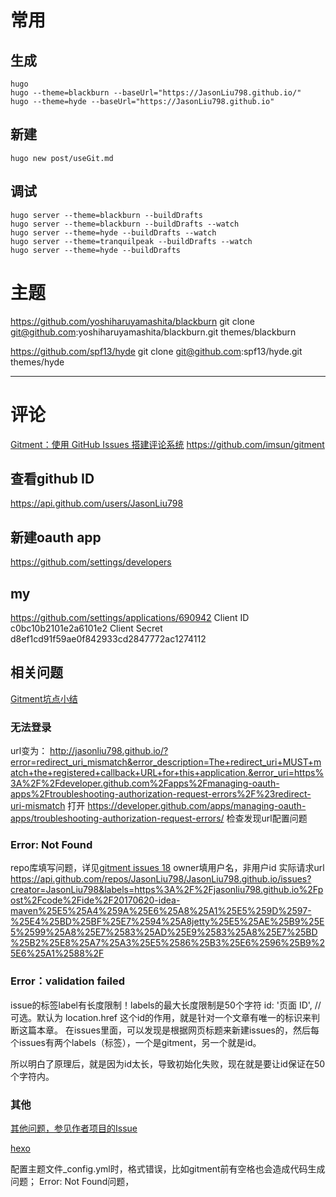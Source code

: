 
# 常用
## 生成
```shell
hugo
hugo --theme=blackburn --baseUrl="https://JasonLiu798.github.io/"
hugo --theme=hyde --baseUrl="https://JasonLiu798.github.io"
```

## 新建
```shell
hugo new post/useGit.md
```

## 调试
```shell
hugo server --theme=blackburn --buildDrafts
hugo server --theme=blackburn --buildDrafts --watch
hugo server --theme=hyde --buildDrafts --watch
hugo server --theme=tranquilpeak --buildDrafts --watch
hugo server --theme=hyde --buildDrafts
```

# 主题
https://github.com/yoshiharuyamashita/blackburn
git clone git@github.com:yoshiharuyamashita/blackburn.git themes/blackburn

https://github.com/spf13/hyde
git clone git@github.com:spf13/hyde.git themes/hyde


---
# 评论
[Gitment：使用 GitHub Issues 搭建评论系统](https://imsun.net/posts/gitment-introduction/)
https://github.com/imsun/gitment

## 查看github ID
https://api.github.com/users/JasonLiu798

## 新建oauth app
https://github.com/settings/developers
## my 
https://github.com/settings/applications/690942
Client ID
c0bc10b2101e2a6101e2
Client Secret
d8ef1cd91f59ae0f842933cd2847772ac1274112

## 相关问题
[Gitment坑点小结](https://www.jianshu.com/p/57afa4844aaa)

### 无法登录
url变为：
http://jasonliu798.github.io/?error=redirect_uri_mismatch&error_description=The+redirect_uri+MUST+match+the+registered+callback+URL+for+this+application.&error_uri=https%3A%2F%2Fdeveloper.github.com%2Fapps%2Fmanaging-oauth-apps%2Ftroubleshooting-authorization-request-errors%2F%23redirect-uri-mismatch
打开 https://developer.github.com/apps/managing-oauth-apps/troubleshooting-authorization-request-errors/ 
检查发现url配置问题

### Error: Not Found
repo库填写问题，详见[gitment issues 18](https://github.com/imsun/gitment/issues/18)
owner填用户名，非用户id
实际请求url
https://api.github.com/repos/JasonLiu798/JasonLiu798.github.io/issues?creator=JasonLiu798&labels=https%3A%2F%2Fjasonliu798.github.io%2Fpost%2Fcode%2Fide%2F20170620-idea-maven%25E5%25A4%259A%25E6%25A8%25A1%25E5%259D%2597-%25E4%25BD%25BF%25E7%2594%25A8jetty%25E5%25AE%25B9%25E5%2599%25A8%25E7%2583%25AD%25E9%2583%25A8%25E7%25BD%25B2%25E8%25A7%25A3%25E5%2586%25B3%25E6%2596%25B9%25E6%25A1%2588%2F

### Error：validation failed
issue的标签label有长度限制！labels的最大长度限制是50个字符
id: '页面 ID', // 可选。默认为 location.href
这个id的作用，就是针对一个文章有唯一的标识来判断这篇本章。
在issues里面，可以发现是根据网页标题来新建issues的，然后每个issues有两个labels（标签），一个是gitment，另一个就是id。

所以明白了原理后，就是因为id太长，导致初始化失败，现在就是要让id保证在50个字符内。



### 其他
[其他问题，参见作者项目的Issue](https://github.com/imsun/gitment/issues)

[hexo](https://www.juhe.cn/news/index/id/1852)

配置主题文件_config.yml时，格式错误，比如gitment前有空格也会造成代码生成问题；
Error: Not Found问题，



